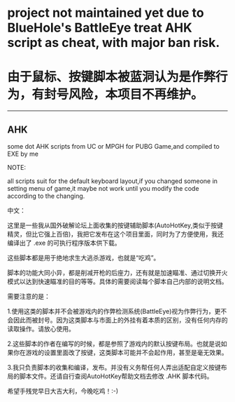 # project not maintained yet due to BlueHole's BattleEye treat AHK script as cheat, with major ban risk.
# 由于鼠标、按键脚本被蓝洞认为是作弊行为，有封号风险，本项目不再维护。

****************

## AHK
some dot AHK scripts from UC or MPGH for PUBG Game,and compiled to EXE by me

NOTE:

all scripts suit for the default keyboard layout,if you changed someone in setting menu of game,it maybe not work until you modify the code according to the changing.


中文：

这里是一些我从国外破解论坛上面收集的按键辅助脚本(AutoHotKey,类似于按键精灵，但比它强上百倍)，我把它发布在这个项目里面，同时为了方便使用，我还编译出了 .exe 的可执行程序版本供下载。

这些脚本都是用于绝地求生大逃杀游戏，也就是“吃鸡”。

脚本的功能大同小异，都是削减开枪的后座力，还有就是加速瞄准、通过切换开火模式以达到快速瞄准的目的等等。具体的需要阅读每个脚本自己内部的说明文档。

需要注意的是：

1.使用这类的脚本并不会被游戏内的作弊检测系统(BattleEye)视为作弊行为，更不会因此而被封号。因为这类脚本与市面上的外挂有着本质的区别，没有任何内存的读取操作。请放心使用。

2.这些脚本的作者在编写的时候，都是参照了游戏内的默认按键布局。也就是说如果你在游戏的设置里面改了按键，这类脚本可能并不会起作用，甚至是毫无效果。

3.我只负责脚本的收集和编译，发布。并没有义务帮任何人弄出适配自定义按键布局的脚本文件。还请自行查阅AutoHotKey帮助文档去修改 .AHK 脚本代码。

希望手残党早日大吉大利，今晚吃鸡！:-)
